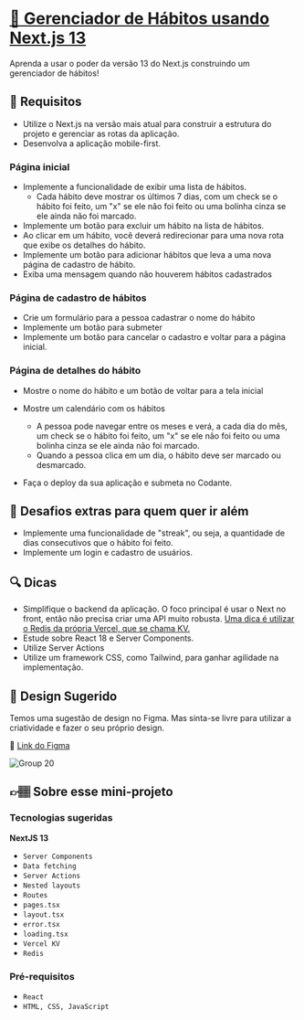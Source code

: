 # [📅 Gerenciador de Hábitos usando Next.js 13](https://codante.io/mini-projetos/gerenciador-de-habitos-nextjs)

Aprenda a usar o poder da versão 13 do Next.js construindo um gerenciador de hábitos!

## 🔨 Requisitos
- Utilize o Next.js na versão mais atual para construir a estrutura do projeto e gerenciar as rotas da aplicação.
- Desenvolva a aplicação mobile-first.

### Página inicial

- Implemente a funcionalidade de exibir uma lista de hábitos.
  - Cada hábito deve mostrar os últimos 7 dias, com um check se o hábito foi feito, um "x" se ele não foi feito ou uma bolinha cinza se ele ainda não foi marcado.
- Implemente um botão para excluir um hábito na lista de hábitos.
- Ao clicar em um hábito, você deverá redirecionar para uma nova rota que exibe os detalhes do hábito.
- Implemente um botão para adicionar hábitos que leva a uma nova página de cadastro de hábito.
- Exiba uma mensagem quando não houverem hábitos cadastrados

### Página de cadastro de hábitos

- Crie um formulário para a pessoa cadastrar o nome do hábito
- Implemente um botão para submeter
- Implemente um botão para cancelar o cadastro e voltar para a página inicial.

### Página de detalhes do hábito

- Mostre o nome do hábito e um botão de voltar para a tela inicial
- Mostre um calendário com os hábitos
  - A pessoa pode navegar entre os meses e verá, a cada dia do mês, um check se o hábito foi feito, um "x" se ele não foi feito ou uma bolinha cinza se ele ainda não foi marcado.
  - Quando a pessoa clica em um dia, o hábito deve ser marcado ou desmarcado.
    
- Faça o deploy da sua aplicação e submeta no Codante.

## 🔨 Desafios extras para quem quer ir além
- Implemente uma funcionalidade de "streak", ou seja, a quantidade de dias consecutivos que o hábito foi feito.
- Implemente um login e cadastro de usuários.

## 🔍 Dicas
- Simplifique o backend da aplicação. O foco principal é usar o Next no front, então não precisa criar uma API muito robusta. [Uma dica é utilizar o Redis da própria Vercel, que se chama KV.](https://vercel.com/docs/storage/vercel-kv)
- Estude sobre React 18 e Server Components.
- Utilize Server Actions
- Utilize um framework CSS, como Tailwind, para ganhar agilidade na implementação.

## 🎨 Design Sugerido
Temos uma sugestão de design no Figma. Mas sinta-se livre para utilizar a criatividade e fazer o seu próprio design.

🔗 [Link do Figma](https://www.figma.com/file/suvmja6210ggZOO6Cpehjl/Mini-Projetos---Codante.io?type=design&node-id=1533-149&mode=design&t=tptjmPrWwZzLsv9Z-0)

![Group 20](https://github.com/codante-io/mp-gerenciador-habitos-next/assets/6475893/72c62cf3-f8da-4540-923e-0b064e2e0961)


## 👉🏽 Sobre esse mini-projeto
### Tecnologias sugeridas
**NextJS 13**

- `Server Components`
- `Data fetching`
- `Server Actions`
- `Nested layouts`
- `Routes`
- `pages.tsx`
- `layout.tsx`
- `error.tsx`
- `loading.tsx`
- `Vercel KV`
- `Redis`

### Pré-requisitos
- `React`
- `HTML, CSS, JavaScript`

